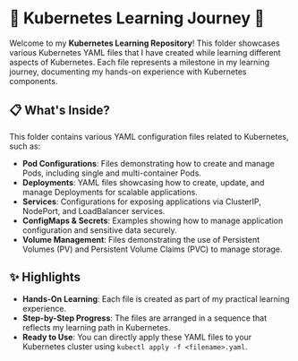 # 🚀 Kubernetes Learning Journey 📂

Welcome to my **Kubernetes Learning Repository**! This folder showcases various Kubernetes YAML files that I have created while learning different aspects of Kubernetes. Each file represents a milestone in my learning journey, documenting my hands-on experience with Kubernetes components.

## 📋 What's Inside?

This folder contains various YAML configuration files related to Kubernetes, such as:

- **Pod Configurations**: Files demonstrating how to create and manage Pods, including single and multi-container Pods.
- **Deployments**: YAML files showcasing how to create, update, and manage Deployments for scalable applications.
- **Services**: Configurations for exposing applications via ClusterIP, NodePort, and LoadBalancer services.
- **ConfigMaps & Secrets**: Examples showing how to manage application configuration and sensitive data securely.
- **Volume Management**: Files demonstrating the use of Persistent Volumes (PV) and Persistent Volume Claims (PVC) to manage storage.

## ✨ Highlights

- **Hands-On Learning**: Each file is created as part of my practical learning experience.
- **Step-by-Step Progress**: The files are arranged in a sequence that reflects my learning path in Kubernetes.
- **Ready to Use**: You can directly apply these YAML files to your Kubernetes cluster using `kubectl apply -f <filename>.yaml`.